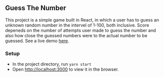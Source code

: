 ## Guess The Number
This project is a simple game built in React, in which a user has to guess an unknown random number in the intervel of 1-100, both inclusive. Score depeneds on the number of attempts user made to guess the number and also how close the guessed numbers were to the actual number to be guessed.
See a live demo [here](https://5ec81b726c6f077e23c2dfc4--suspicious-williams-250736.netlify.app/).

### Setup
* In the project directory, run ```yarn start```
* Open [http://localhost:3000](https://localhost:300) to view it in the browser.

